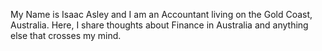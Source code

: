 My Name is Isaac Asley and I am an Accountant living on the Gold Coast, Australia.
Here, I share thoughts about Finance in Australia and anything else that crosses
my mind.